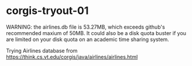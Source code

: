 # corgis-tryout-01

WARNING: the airlines.db file is 53.27MB, which exceeds github's
recommended maxium of 50MB.  It could also be a disk quota buster if
you are limited on your disk quota on an academic time sharing system.

Trying Airlines database from
https://think.cs.vt.edu/corgis/java/airlines/airlines.html
